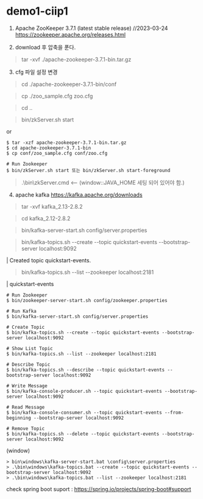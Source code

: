 # demo1-ciip1

1. Apache ZooKeeper 3.7.1 (latest stable release) //2023-03-24
https://zookeeper.apache.org/releases.html 

2. download 후 압축을 푼다.
> tar -xvf ./apache-zookeeper-3.7.1-bin.tar.gz

3. cfg 파일 설정 변경
> cd ./apache-zookeeper-3.7.1-bin/conf

> cp ./zoo_sample.cfg zoo.cfg

> cd ..

> bin/zkServer.sh start

or
```
$ tar -xzf apache-zookeeper-3.7.1-bin.tar.gz
$ cd apache-zookeeper-3.7.1-bin
$ cp conf/zoo_sample.cfg conf/zoo.cfg

# Run Zookeeper
$ bin/zkServer.sh start 또는 bin/zkServer.sh start-foreground
```

> .\bin\zkServer.cmd <-- (window::JAVA_HOME 세팅 되어 있어야 함.)     

4. apache kafka https://kafka.apache.org/downloads 

> tar -xvf kafka_2.13-2.8.2

> cd kafka_2.12-2.8.2

> bin/kafka-server-start.sh config/server.properties

> bin/kafka-topics.sh --create --topic quickstart-events --bootstrap-server localhost:9092

| Created topic quickstart-events.

> bin/kafka-topics.sh --list --zookeeper localhost:2181

| quickstart-events

```
# Run Zookeeper
$ bin/zookeeper-server-start.sh config/zookeeper.properties

# Run Kafka
$ bin/kafka-server-start.sh config/server.properties

# Create Topic
$ bin/kafka-topics.sh --create --topic quickstart-events --bootstrap-server localhost:9092

# Show List Topic
$ bin/kafka-topics.sh --list --zookeeper localhost:2181

# Describe Topic
$ bin/kafka-topics.sh --describe --topic quickstart-events --bootstrap-server localhost:9092

# Write Message
$ bin/kafka-console-producer.sh --topic quickstart-events --bootstrap-server localhost:9092

# Read Message
$ bin/kafka-console-consumer.sh --topic quickstart-events --from-beginning --bootstrap-server localhost:9092

# Remove Topic 
$ bin/kafka-topics.sh --delete --topic quickstart-events --bootstrap-server localhost:9092
```

(window)
```
> bin\windows\kafka-server-start.bat \config\server.properties
> .\bin\windows\kafka-topics.bat --create --topic quickstart-events --bootstrap-server localhost:9092
> .\bin\windows\kafka-topics.bat --list --zookeeper localhost:2181
```
check spring boot suport : https://spring.io/projects/spring-boot#support 

